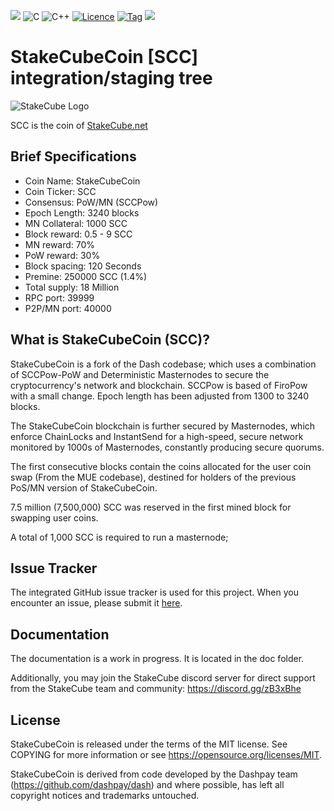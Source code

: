 ![](https://custom-icon-badges.demolab.com/badge/-SCC%20Core-0094f6?style=for-the-badge&logo=package&logoColor=1dffb4)
![C](https://img.shields.io/badge/c-%2300599C.svg?style=for-the-badge&logo=c&logoColor=white)
![C++](https://img.shields.io/badge/c++-%2300599C.svg?style=for-the-badge&logo=c%2B%2B&logoColor=white)
[![Licence](https://custom-icon-badges.demolab.com/badge/License-MIT-yellow.svg?style=for-the-badge&color=1dffb4&logo=law)](./COPYING)
[![Tag](https://custom-icon-badges.demolab.com/github/v/tag/stakecube/StakeCubeCoin?logo=tag&logoColor=white&style=for-the-badge&color=0fcad5)](https://github.com/stakecube/StakeCubeCoin/releases)
[![](https://custom-icon-badges.demolab.com/github/issues-raw/stakecube/StakeCubeCoin?logo=issue&style=for-the-badge)](https://github.com/stakecube/StakeCubeCoin/issues)


StakeCubeCoin [SCC] integration/staging tree
========================================


![StakeCube Logo](https://stakecube.net/public/v3/sc-light-bg-512x125.png)

SCC is the coin of [StakeCube.net](https://stakecube.net/)

Brief Specifications
--------------------

* Coin Name:       StakeCubeCoin
* Coin Ticker:     SCC
* Consensus:       PoW/MN (SCCPow)
* Epoch Length:    3240 blocks
* MN Collateral:   1000 SCC
* Block reward:    0.5 - 9 SCC
* MN reward:       70%
* PoW reward:      30%
* Block spacing:   120 Seconds
* Premine:         250000 SCC (1.4%)
* Total supply:    18 Million
* RPC port:        39999
* P2P/MN port:     40000


What is StakeCubeCoin (SCC)?
-------------------------

StakeCubeCoin is a fork of the Dash codebase; which uses a combination of SCCPow-PoW and Deterministic Masternodes to secure the cryptocurrency's network and blockchain. SCCPow is based of FiroPow with a small change. Epoch length has been adjusted from 1300 to 3240 blocks.

The StakeCubeCoin blockchain is further secured by Masternodes, which enforce ChainLocks and InstantSend for a high-speed, secure network monitored by 1000s of Masternodes, constantly producing secure quorums.

The first consecutive blocks contain the coins allocated for the user coin swap (From the MUE codebase), destined for holders of the previous PoS/MN version of StakeCubeCoin.

7.5 million (7,500,000) SCC was reserved in the first mined block for swapping user coins.

A total of 1,000 SCC is required to run a masternode;


Issue Tracker
------------

The integrated GitHub issue tracker is used for this project. When you encounter an issue, please submit it [here](https://github.com/stakecube/StakeCubeCoin/issues).


Documentation
-------------

The documentation is a work in progress. It is located in the doc folder.

Additionally, you may join the StakeCube discord server for direct support from the StakeCube team and community:
https://discord.gg/zB3xBhe


License
-------

StakeCubeCoin is released under the terms of the MIT license.
See COPYING for more information or see https://opensource.org/licenses/MIT.

StakeCubeCoin is derived from code developed by the Dashpay team (https://github.com/dashpay/dash) and where possible, has left all copyright notices and trademarks untouched.


